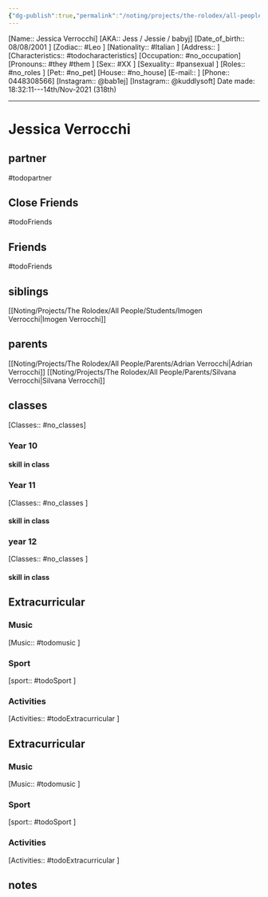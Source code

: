 ```yaml
---
{"dg-publish":true,"permalink":"/noting/projects/the-rolodex/all-people/people/jessica-verrocchi/","dgHomeLink":true,"dgPassFrontmatter":false}
---
```


[Name:: Jessica Verrocchi]
[AKA:: Jess / Jessie / babyj]
[Date_of_birth:: 08/08/2001  ]
[Zodiac:: #Leo  ]
[Nationality:: #Italian  ]
[Address:: ]
[Characteristics::  #todocharacteristics]
[Occupation:: #no_occupation]
[Pronouns:: #they #them  ]
[Sex:: #XX ]
[Sexuality:: #pansexual ]
[Roles:: #no_roles ]
[Pet:: #no_pet]
[House:: #no_house]
[E-mail:: ]
[Phone:: 0448308566]
[Instagram:: @bab1ej]
[Instagram:: @kuddlysoft]
Date made: 18:32:11---14th/Nov-2021 (318th) 

---
# Jessica Verrocchi
## partner
#todopartner
## Close Friends
#todoFriends
## Friends
#todoFriends
## siblings
[[Noting/Projects/The Rolodex/All People/Students/Imogen Verrocchi|Imogen Verrocchi]]
## parents
[[Noting/Projects/The Rolodex/All People/Parents/Adrian Verrocchi|Adrian Verrocchi]]
[[Noting/Projects/The Rolodex/All People/Parents/Silvana Verrocchi|Silvana Verrocchi]]
## classes
[Classes:: #no_classes]
### Year 10
#### skill in class
### Year 11
[Classes:: #no_classes  ]
#### skill in class
### year 12
[Classes:: #no_classes ]
#### skill in class
## Extracurricular
### Music
[Music:: #todomusic ]
### Sport
[sport:: #todoSport ]
### Activities
[Activities:: #todoExtracurricular ]
## Extracurricular
### Music
[Music:: #todomusic ]
### Sport
[sport:: #todoSport ]
### Activities
[Activities:: #todoExtracurricular ]
## notes
